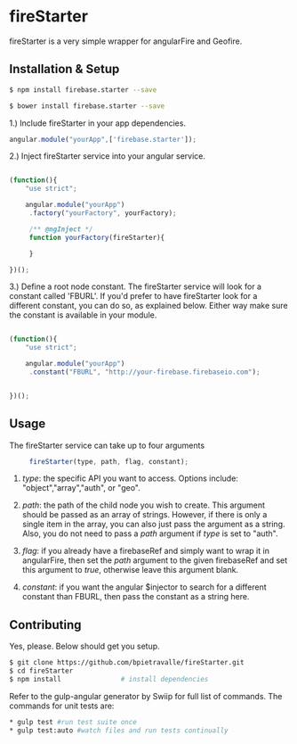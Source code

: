 # fireStarter

fireStarter is a very simple wrapper for angularFire and Geofire.


## Installation & Setup

```bash
$ npm install firebase.starter --save
```

```bash
$ bower install firebase.starter --save
```

1.) Include fireStarter in your app dependencies.

```javascript
angular.module("yourApp",['firebase.starter']);
```

2.) Inject fireStarter service into your angular service.

```javascript

(function(){
    "use strict";

    angular.module("yourApp")
	 .factory("yourFactory", yourFactory);

	 /** @ngInject */
	 function yourFactory(fireStarter){

	 }

})();
```
3.) Define a root node constant.  The fireStarter service will look for a constant called 'FBURL'.
If you'd prefer to have fireStarter look for a different constant, you can do so, as explained below.
Either way make sure the constant is available in your module.

```javascript

(function(){
    "use strict";

    angular.module("yourApp")
	 .constant("FBURL", "http://your-firebase.firebaseio.com");


})();
```
## Usage

The fireStarter service can take up to four arguments

```javascript
	 fireStarter(type, path, flag, constant);
```
1. _type_: the specific API you want to access. Options include: "object","array","auth", or "geo".

2. _path_: the path of the child node you wish to create.  This argument should be passed as an array
of strings.  However, if there is only a single item in the array, you can also
just pass the argument as a string.  Also, you do not need to pass a _path_ argument if _type_ is set to "auth".

3. _flag_: if you already have a firebaseRef and simply want to wrap it in angularFire, then set the _path_ argument to 
the given firebaseRef and set this argument to _true_, otherwise leave this argument blank.

4. _constant_: if you want the angular $injector to search for a different constant than FBURL, then pass the constant as a string here.


## Contributing

Yes, please.  Below should get you setup.

```bash
$ git clone https://github.com/bpietravalle/fireStarter.git
$ cd fireStarter
$ npm install               # install dependencies
```
Refer to the gulp-angular generator by Swiip for full list of commands. The commands
for unit tests are:

```bash
* gulp test #run test suite once
* gulp test:auto #watch files and run tests continually
```



